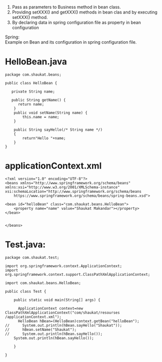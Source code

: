 1. Pass as parameters to Business method in bean class.  
2. Providing setXXX() and getXXX() methods in bean clas and by executing setXXX() method.  
3. By declaring data in spring configuration file as property in bean configuration  

Spring:  
Example on Bean and its configuration in spring configuration file.  

# HelloBean.java  

    package com.shaukat.beans;  

    public class HelloBean {  

	   private String name;  
	
	   public String getName() {  
		  return name;  
	    }  
	    public void setName(String name) {  
		    this.name = name;  
	    }  

	    public String sayHello(/* String name */)  
	    {  
		    return"Hello "+name;  
	    }  
    }  
    
# applicationContext.xml

    <?xml version="1.0" encoding="UTF-8"?>
    <beans xmlns="http://www.springframework.org/schema/beans"
    xmlns:xsi="http://www.w3.org/2001/XMLSchema-instance"
    xsi:schemaLocation="http://www.springframework.org/schema/beans
        https://www.springframework.org/schema/beans/spring-beans.xsd">

    <bean id="helloBean" class="com.shaukat.beans.HelloBean">
     	<property name="name" value="Shaukat Makandar"></property>  
    </bean>


    </beans>

# Test.java:

    package com.shaukat.test;

    import org.springframework.context.ApplicationContext;
    import org.springframework.context.support.ClassPathXmlApplicationContext;

    import com.shaukat.beans.HelloBean;

    public class Test {

	    public static void main(String[] args) {
		
		  ApplicationContext context=new ClassPathXmlApplicationContext("com/shaukat/resourses  /applicationContext.xml");
		  HelloBean hBean=(HelloBean)context.getBean("helloBean");
    //		System.out.println(hBean.sayHello("Shaukat"));
    //		hBean.setName("Shaukat");
    //		System.out.println(hBean.sayHello());
	   	System.out.println(hBean.sayHello());
		
	    }

    }

